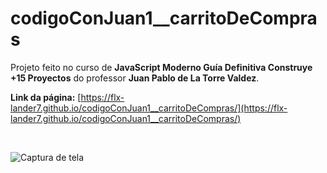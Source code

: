 #  codigoConJuan1__carritoDeCompras

Projeto feito no curso de __JavaScript Moderno Guía Definitiva Construye +15 Proyectos__ do professor __Juan Pablo de La Torre Valdez__.

__Link da página:__ [https://flx-lander7.github.io/codigoConJuan1__carritoDeCompras/](https://flx-lander7.github.io/codigoConJuan1__carritoDeCompras/)

<br>

![Captura de tela](https://raw.githubusercontent.com/flx-lander7/codigoConJuan1__carritoDeCompras/main/capturaDeTela.codigoConJuan1__carritoDeCompras.png)
